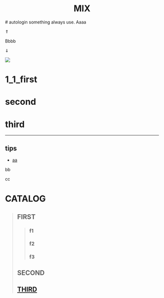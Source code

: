 <h1 style="text-align:center">MIX </h1>
# autologin
something always use.
Aaaa

&uArr; 

Bbbb


&dArr;


<img src="http://yuml.me/diagram/scruffy/class/[note: ohoh good!{bg:cornsilk}],[Customer]<>1-orders 0..*>[Order], [Order]++*-*>[LineItem], [Order]-1>[DeliveryMethod], [Order]*-*>[Product], [Category]<->[Product], [DeliveryMethod]^[National], [DeliveryMethod]^[International]" >

# 1_1_first

# second

# third
---
## tips
* [aa](#autologin)

bb

cc

# CATALOG
> ## FIRST
> > ### f1
> > ### f2
> > ### f3
> ## SECOND
> ## [THIRD](#1_1_first)


